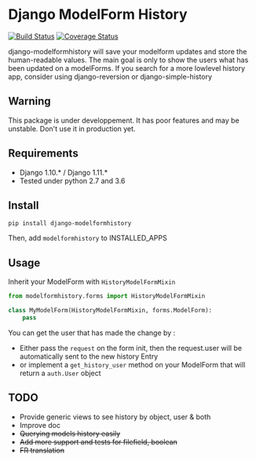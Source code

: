 Django ModelForm History
========================

[![Build Status](https://travis-ci.org/martync/django-modelformhistory.svg?branch=master)](https://travis-ci.org/martync/django-modelformhistory)
[![Coverage Status](https://coveralls.io/repos/github/martync/django-modelformhistory/badge.svg?branch=master&refresh=ca)](https://coveralls.io/github/martync/django-modelformhistory?branch=master)

django-modelformhistory will save your modelform updates and store the human-readable values. The main goal is only to show the users what has been updated on a modelForms. If you search for a more lowlevel history app, consider using django-reversion or django-simple-history


Warning
-------

This package is under developpement. It has poor features and may be unstable. Don't use it in production yet. 


Requirements
------------

 - Django 1.10.* / Django 1.11.*
 - Tested under python 2.7 and 3.6


Install
-------

```
pip install django-modelformhistory
```


Then, add `modelformhistory` to INSTALLED_APPS


Usage
-----

Inherit your ModelForm with `HistoryModelFormMixin`

```python
from modelformhistory.forms import HistoryModelFormMixin

class MyModelForm(HistoryModelFormMixin, forms.ModelForm):
    pass
```

You can get the user that has made the change by : 

* Either pass the `request` on the form init, then the request.user will be automatically sent to the new history Entry
* or implement a `get_history_user` method on your ModelForm that will return a `auth.User` object


TODO
----

 * Provide generic views to see history by object, user & both
 * Improve doc
 * ~~Querying models history easily~~
 * ~~Add more support and tests for filefield, boolean~~
 * ~~FR translation~~

